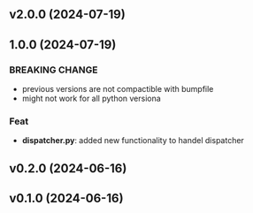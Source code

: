 ## v2.0.0 (2024-07-19)

## 1.0.0 (2024-07-19)

### BREAKING CHANGE

- previous versions are not compactible with bumpfile
- might not work for all python versiona

### Feat

- **dispatcher.py**: added new functionality to handel dispatcher

## v0.2.0 (2024-06-16)

## v0.1.0 (2024-06-16)
